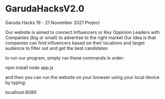 # GarudaHacksV2.0
Garuda Hacks 19 - 21 November 2021 Project

Our website is aimed to connect Influencers or Key Oppinion Leaders with Companies (big or small) to advertise to the right market
Our Idea is that companies can find influencers based on their locations and target audience to filter out and get the best candidates

to run our program, simply run these commands in order: 

npm install 
node app.js 

and then you can run the website on your browser using your local device by typing: 

localhost:8080
